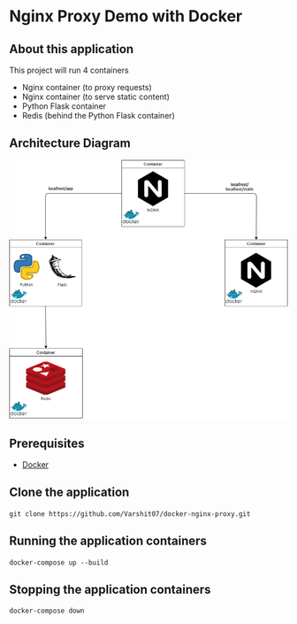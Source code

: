 # Nginx Proxy Demo with Docker

## About this application
This project will run 4 containers

* Nginx container (to proxy requests)
* Nginx container (to serve static content)
* Python Flask container
* Redis (behind the Python Flask container)
## Architecture Diagram
![Architecture Diagram](Architecture_Diagram.png "Architecture Diagram")

## Prerequisites
 * [Docker](https://docs.docker.com/get-docker/ "Install Docker")

 ## Clone the application

 ```shell
 git clone https://github.com/Varshit07/docker-nginx-proxy.git
 ```

## Running the application containers

```shell
docker-compose up --build
```

## Stopping the application containers

```shell
docker-compose down
```

